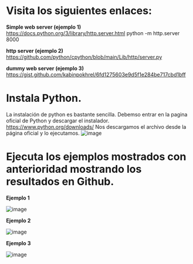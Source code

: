 # Visita los siguientes enlaces:
__Simple web server (ejemplo 1)__
https://docs.python.org/3/library/http.server.html
python -m http.server 8000

__http server (ejemplo 2)__
https://github.com/python/cpython/blob/main/Lib/http/server.py

__dummy web server (ejemplo 3)__
https://gist.github.com/kabinpokhrel/6fd1275603e9d5f1e284be717cbd1bff


# Instala Python.
La instalación de python es bastante sencilla.
Debemso entrar en la pagina oficial de Python y descargar el instalador.
https://www.python.org/downloads/
Nos descargamos el archivo desde la página oficial y lo ejecutamos. 
![image](https://github.com/user-attachments/assets/14bfa328-728a-469c-a47d-752c7ce99a27)

# Ejecuta los ejemplos mostrados con anterioridad mostrando los resultados en Github.

__Ejemplo 1__

![image](https://github.com/user-attachments/assets/4c42e930-4011-4864-ad6a-cc7ba717ebd1)

__Ejemplo 2__

![image](https://github.com/user-attachments/assets/42f72f2a-ce6a-46cd-a9ef-ccf0a93c396f)

__Ejemplo 3__

![image](https://github.com/user-attachments/assets/dc2d1576-c0fa-4250-9bbc-ba7590d283f5)


